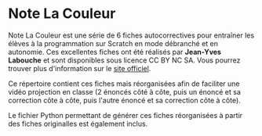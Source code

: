 # Note La Couleur

Note La Couleur est une série de 6 fiches autocorrectives pour entraîner les élèves à la programmation sur Scratch en mode débranché et en autonomie. Ces excellentes fiches ont été réalisés par **Jean-Yves Labouche** et sont disponibles sous licence CC BY NC SA. Vous pourrez trouver plus d'information sur le [site officiel](https://www.monclasseurdemaths.fr/profs/algorithmique-scratch/note-la-couleur/).

Ce répertoire contient ces fiches mais réorganisées afin de faciliter une vidéo projection en classe (2 énoncés côté à côte, puis un énoncé et sa correction côte à côte, puis l'autre énoncé et sa correction côte à côte).

Le fichier Python permettant de générer ces fiches réorganisées à partir des fiches originalles est également inclus.
